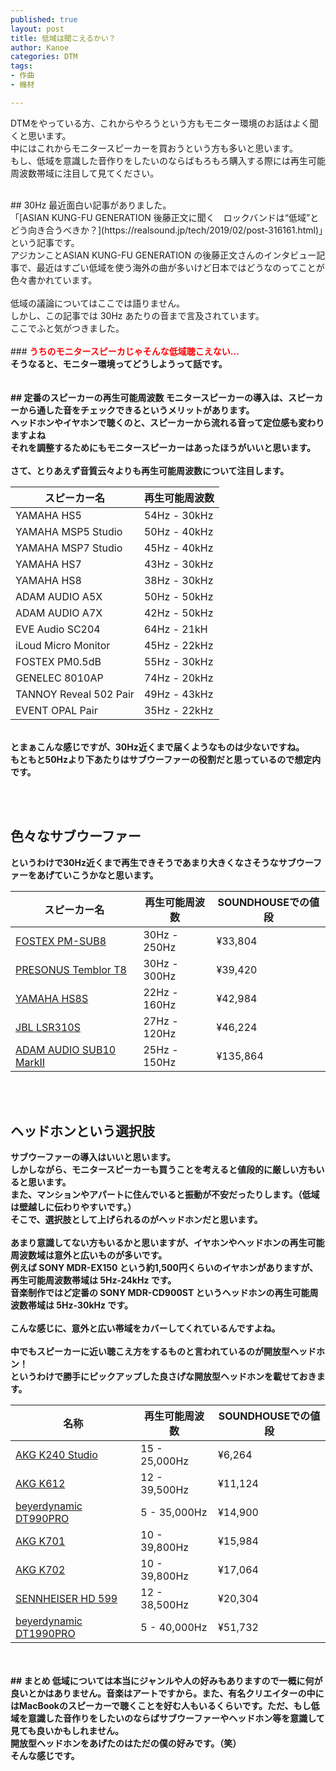 ```yaml
---
published: true
layout: post
title: 低域は聞こえるかい？
author: Kanoe
categories: DTM
tags:
- 作曲
- 機材

---
```


DTMをやっている方、これからやろうという方もモニター環境のお話はよく聞くと思います。<br>
中にはこれからモニタースピーカーを買おうという方も多いと思います。<br>
もし、低域を意識した音作りをしたいのならばもろもろ購入する際には再生可能周波数帯域に注目して見てください。<br>

<!-- more -->

<br>
## 30Hz
最近面白い記事がありました。<br>
「[ASIAN KUNG-FU GENERATION 後藤正文に聞く　ロックバンドは“低域”とどう向き合うべきか？](https://realsound.jp/tech/2019/02/post-316161.html)」という記事です。<br>
アジカンことASIAN KUNG-FU GENERATION の後藤正文さんのインタビュー記事で、最近はすごい低域を使う海外の曲が多いけど日本ではどうなのってことが色々書かれています。<br>
<br>
低域の議論についてはここでは語りません。<br>
しかし、この記事では 30Hz あたりの音まで言及されています。<br>
ここでふと気がつきました。<br>
<br>
### <b>  <span style="color: red; "> うちのモニタースピーカじゃそんな低域聴こえない... </span><b>
<br>
そうなると、モニター環境ってどうしようって話です。<br>
<br><br>
## 定番のスピーカーの再生可能周波数
モニタースピーカーの導入は、スピーカーから通した音をチェックできるというメリットがあります。<br>
ヘッドホンやイヤホンで聴くのと、スピーカーから流れる音って定位感も変わりますよね<br>
それを調整するためにもモニタースピーカーはあったほうがいいと思います。<br>
<br>
さて、とりあえず音質云々よりも再生可能周波数について注目します。<br>

|スピーカー名|再生可能周波数|
|---|---|
|YAMAHA HS5|54Hz - 30kHz|
|YAMAHA MSP5 Studio|50Hz - 40kHz|
|YAMAHA MSP7 Studio|45Hz - 40kHz|
|YAMAHA HS7|43Hz - 30kHz|
|YAMAHA HS8|38Hz - 30kHz|
|ADAM AUDIO A5X|50Hz - 50kHz|
|ADAM AUDIO A7X|42Hz - 50kHz|
|EVE Audio SC204|64Hz - 21kH|
|iLoud Micro Monitor|45Hz - 22kHz|
|FOSTEX PM0.5dB|55Hz - 30kHz|
|GENELEC 8010AP|74Hz - 20kHz|
|TANNOY Reveal 502 Pair|49Hz - 43kHz|
|EVENT OPAL Pair|35Hz - 22kHz|

<br>
とまぁこんな感じですが、30Hz近くまで届くようなものは少ないですね。<br>
もともと50Hzより下あたりはサブウーファーの役割だと思っているので想定内です。<br>

<br><br>
## 色々なサブウーファー
というわけで30Hz近くまで再生できそうであまり大きくなさそうなサブウーファーをあげていこうかなと思います。<br>

|スピーカー名|再生可能周波数|SOUNDHOUSEでの値段|
|---|---|---|
|[FOSTEX PM-SUB8](https://h.accesstrade.net/sp/cc?rk=01001xqc00imz8&url=https%3A%2F%2Fwww.soundhouse.co.jp%2Fproducts%2Fdetail%2Fitem%2F239039%2F)|30Hz - 250Hz|¥33,804|
|[PRESONUS Temblor T8](https://h.accesstrade.net/sp/cc?rk=01001xqc00imz8&url=https%3A%2F%2Fwww.soundhouse.co.jp%2Fproducts%2Fdetail%2Fitem%2F201238%2F)|30Hz - 300Hz|¥39,420|
|[YAMAHA HS8S](https://h.accesstrade.net/sp/cc?rk=01001xqc00imz8&url=https%3A%2F%2Fwww.soundhouse.co.jp%2Fproducts%2Fdetail%2Fitem%2F184220%2F)|22Hz - 160Hz|¥42,984|
|[JBL LSR310S](https://h.accesstrade.net/sp/cc?rk=01001xqc00imz8&url=https%3A%2F%2Fwww.soundhouse.co.jp%2Fproducts%2Fdetail%2Fitem%2F205513%2F)|27Hz - 120Hz|¥46,224|
|[ADAM AUDIO SUB10 MarkII](https://h.accesstrade.net/sp/cc?rk=01001xqc00imz8&url=https%3A%2F%2Fwww.soundhouse.co.jp%2Fproducts%2Fdetail%2Fitem%2F15161%2F)|25Hz - 150Hz|¥135,864|

<br><br>
## ヘッドホンという選択肢
サブウーファーの導入はいいと思います。<br>
しかしながら、モニタースピーカーも買うことを考えると値段的に厳しい方もいると思います。<br>
また、マンションやアパートに住んでいると振動が不安だったりします。（低域は壁越しに伝わりやすいです。）<br>
そこで、選択肢として上げられるのがヘッドホンだと思います。<br>
<br>
あまり意識してない方もいるかと思いますが、イヤホンやヘッドホンの再生可能周波数域は意外と広いものが多いです。<br>
例えば SONY MDR-EX150 という約1,500円くらいのイヤホンがありますが、再生可能周波数帯域は 5Hz-24kHz です。<br>
音楽制作ではど定番の SONY MDR-CD900ST というヘッドホンの再生可能周波数帯域は 5Hz-30kHz です。<br>
<br>
こんな感じに、意外と広い帯域をカバーしてくれているんですよね。<br>
<br>
中でもスピーカーに近い聴こえ方をするものと言われているのが開放型ヘッドホン！<br>
というわけで勝手にピックアップした良さげな開放型ヘッドホンを載せておきます。<br>

|名称|再生可能周波数|SOUNDHOUSEでの値段|
|---|---|---|
|[AKG K240 Studio](h.accesstrade.net/sp/cc?rk=01001xqc00imz8&url=https%3A%2F%2Fwww.soundhouse.co.jp%2Fproducts%2Fdetail%2Fitem%2F5401%2F)|15 - 25,000Hz|¥6,264|
|[AKG K612](https://h.accesstrade.net/sp/cc?rk=01001xqc00imz8&url=https%3A%2F%2Fwww.soundhouse.co.jp%2Fproducts%2Fdetail%2Fitem%2F188556%2F)|12 - 39,500Hz|¥11,124|
|[beyerdynamic DT990PRO](https://h.accesstrade.net/sp/cc?rk=01001xqc00imz8&url=https%3A%2F%2Fwww.soundhouse.co.jp%2Fproducts%2Fdetail%2Fitem%2F19779%2F)|5 - 35,000Hz|¥14,900|
|[AKG K701](https://h.accesstrade.net/sp/cc?rk=01001xqc00imz8&url=https%3A%2F%2Fwww.soundhouse.co.jp%2Fproducts%2Fdetail%2Fitem%2F5422%2F)|10 - 39,800Hz|¥15,984|
|[AKG K702](https://h.accesstrade.net/sp/cc?rk=01001xqc00imz8&url=https%3A%2F%2Fwww.soundhouse.co.jp%2Fproducts%2Fdetail%2Fitem%2F128909%2F) |10 - 39,800Hz|¥17,064|
|[SENNHEISER HD 599](https://h.accesstrade.net/sp/cc?rk=01001xqc00imz8&url=https%3A%2F%2Fwww.soundhouse.co.jp%2Fproducts%2Fdetail%2Fitem%2F227815%2F)|12 - 38,500Hz|¥20,304|
|[beyerdynamic DT1990PRO](https://h.accesstrade.net/sp/cc?rk=01001xqc00imz8&url=https%3A%2F%2Fwww.soundhouse.co.jp%2Fproducts%2Fdetail%2Fitem%2F226961%2F)|5 - 40,000Hz|¥51,732|

<br>
<br>
## まとめ
低域については本当にジャンルや人の好みもありますので一概に何が良いとかはありません。音楽はアートですから。また、有名クリエイターの中にはMacBookのスピーカーで聴くことを好む人もいるくらいです。ただ、もし低域を意識した音作りをしたいのならばサブウーファーやヘッドホン等を意識して見ても良いかもしれません。<br>
開放型ヘッドホンをあげたのはただの僕の好みです。（笑）<br>
そんな感じです。

